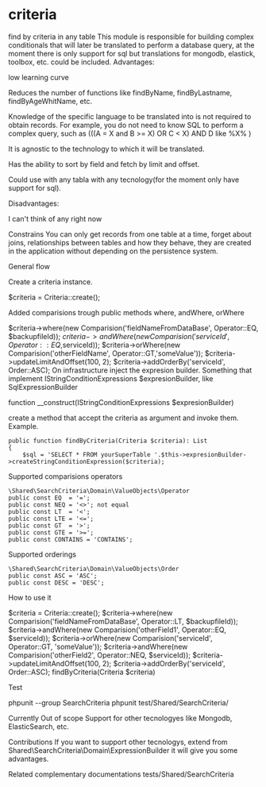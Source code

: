 # criteria
find by criteria in any table
This module is responsible for building complex conditionals that will later be translated to perform a database query, at the moment there is only support for sql but translations for mongodb, elastick, toolbox, etc. could be included.
Advantages: 

low learning curve

Reduces the number of functions like findByName, findByLastname, findByAgeWhitName, etc.

Knowledge of the specific language to be translated into is not required to obtain records. For example, you do not need to know SQL to perform a complex query, such as (((A = X and B >= X) OR C < X) AND D like %X% )

It is agnostic to the technology to which it will be translated.

Has the ability to sort by field and fetch by limit and offset.

Could use with any tabla with any tecnology(for the moment only have support for sql).

Disadvantages:

I can't think of any right now

Constrains
You can only get records from one table at a time, forget about joins, relationships between tables and how they behave, they are created in the application without depending on the persistence system.

General flow

Create a criteria instance.

$criteria = Criteria::create();

Added comparisions trough public methods where, andWhere,  orWhere

$criteria->where(new Comparision('fieldNameFromDataBase', Operator::EQ, $backupfileId));
$criteria->andWhere(new Comparision('serviceId', Operator::EQ,$serviceId));
$criteria->orWhere(new Comparision('otherFieldName', Operator::GT,'someValue'));
$criteria->updateLimitAndOffset(100, 2);
$criteria->addOrderBy('serviceId', Order::ASC);
On infrastructure inject the expresion builder. Something that implement IStringConditionExpressions $expresionBuilder,  like SqlExpressionBuilder

function __construct(IStringConditionExpressions $expresionBuilder)

create a method that accept the criteria as argument and invoke them. Example.


    public function findByCriteria(Criteria $criteria): List
    {
        $sql = 'SELECT * FROM yourSuperTable '.$this->expresionBuilder->createStringConditionExpression($criteria);

Supported comparisions operators

    \Shared\SearchCriteria\Domain\ValueObjects\Operator
    public const EQ  = '=';
    public const NEQ = '<>'; not equal
    public const LT  = '<';
    public const LTE = '<=';
    public const GT  = '>';
    public const GTE = '>=';
    public const CONTAINS = 'CONTAINS';
    
Supported orderings

    \Shared\SearchCriteria\Domain\ValueObjects\Order
    public const ASC = 'ASC';
    public const DESC = 'DESC';
    
How to use it

  $criteria = Criteria::create();
  $criteria->where(new Comparision('fieldNameFromDataBase', Operator::LT, $backupfileId));
  $criteria->andWhere(new Comparision('otherField1', Operator::EQ, $serviceId));
  $criteria->orWhere(new Comparision('serviceId', Operator::GT, 'someValue'));
  $criteria->andWhere(new Comparision('otherField2', Operator::NEQ, $serviceId));
  $criteria->updateLimitAndOffset(100, 2);
  $criteria->addOrderBy('serviceId', Order::ASC);
findByCriteria(Criteria $criteria)

Test

phpunit --group SearchCriteria
phpunit test/Shared/SearchCriteria/

Currently Out of scope
Support for other tecnologyes like Mongodb, ElasticSearch, etc.

Contributions
If you want to support other tecnologys, extend from Shared\SearchCriteria\Domain\ExpressionBuilder it will give you some advantages.

Related complementary documentations
tests/Shared/SearchCriteria
